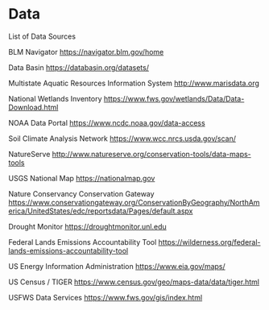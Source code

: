 # Data
List of Data Sources


BLM Navigator
https://navigator.blm.gov/home

Data Basin
https://databasin.org/datasets/

Multistate Aquatic Resources Information System
http://www.marisdata.org

National Wetlands Inventory
https://www.fws.gov/wetlands/Data/Data-Download.html

NOAA Data Portal
https://www.ncdc.noaa.gov/data-access

Soil Climate Analysis Network
https://www.wcc.nrcs.usda.gov/scan/

NatureServe
http://www.natureserve.org/conservation-tools/data-maps-tools

USGS National Map
https://nationalmap.gov

Nature Conservancy Conservation Gateway
https://www.conservationgateway.org/ConservationByGeography/NorthAmerica/UnitedStates/edc/reportsdata/Pages/default.aspx

Drought Monitor
https://droughtmonitor.unl.edu

Federal Lands Emissions Accountability Tool
https://wilderness.org/federal-lands-emissions-accountability-tool

US Energy Information Administration
https://www.eia.gov/maps/

US Census / TIGER
https://www.census.gov/geo/maps-data/data/tiger.html

USFWS Data Services
https://www.fws.gov/gis/index.html



